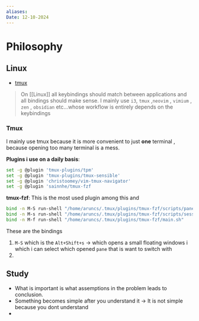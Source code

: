 ```yaml
---
aliases: 
Date: 12-10-2024
---
```

# Philosophy

## Linux
- [tmux](#tmux)
>On [[Linux]] all keybindings should match between applications and all bindings should make sense.
I mainly use `i3`, `tmux` ,`neovim` , `vimium` , `zen` , `obsidian` etc...whose workflow is entirely depends on the keybindings 


### Tmux
I mainly use tmux because it is more convenient to just **one** terminal , because opening too many terminal is a mess.

**Plugins i use on a daily basis**:
```bash
set -g @plugin 'tmux-plugins/tpm'
set -g @plugin 'tmux-plugins/tmux-sensible'
set -g @plugin 'christoomey/vim-tmux-navigator'
set -g @plugin 'sainnhe/tmux-fzf
```
**tmux-fzf**: 
This is the most used plugin among this and
```bash
bind -n M-S run-shell "/home/aruncs/.tmux/plugins/tmux-fzf/scripts/pane.sh switch"
bind -n M-s run-shell "/home/aruncs/.tmux/plugins/tmux-fzf/scripts/session.sh switch"
bind -n M-f run-shell "/home/aruncs/.tmux/plugins/tmux-fzf/main.sh"
```
These are the bindings 
1. `M-S` which is the `Alt+Shift+s` -> which opens a small floating windows i which i can select which opened `pane` that is want to switch with
2.  

## Study 
- What is important is what assemptions in the problem leads to conclusion.
- Something becomes simple after you understand it -> It is not simple because  you dont understand 
- 